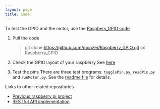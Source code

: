 ```yaml
---
layout: page
title: Code
---
```



To test the GPIO and the motor, use the [Raspbery_GPIO code](https://github.com/moozer/Raspberry_GPIO)

1. Pull the code
    > git clone https://github.com/moozer/Raspberry_GPIO.git
    > cd Raspberry_GPIO

2. Check the GPIO layout of your raspberry
    See [here](/raspberry)

3. Test the pins
    There are three test programs: `togglePin.py`, `readPin.py` and `runMotor.py`.
    See the [readme file](https://github.com/moozer/Raspberry_GPIO/blob/master/readme.md) for details.

Links to other related repositories

* [Previous raspberry pi project](https://github.com/moozer/busstalk)
* [RESTful API implementation](https://github.com/moozer/restex)

